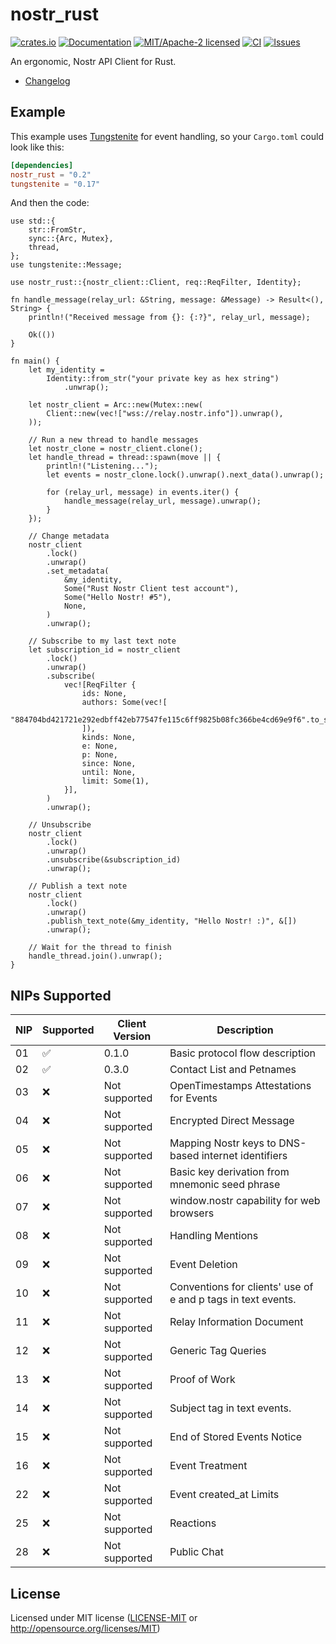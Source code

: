 # nostr_rust

[![crates.io](https://img.shields.io/crates/v/nostr_rust.svg)](https://crates.io/crates/nostr_rust)
[![Documentation](https://docs.rs/nostr_rust/badge.svg)](https://docs.rs/nostr_rust)
[![MIT/Apache-2 licensed](https://img.shields.io/crates/l/nostr_rust.svg)](./LICENSE.txt)
[![CI](https://github.com/0xtlt/nostr_rust/actions/workflows/ci.yml/badge.svg)](https://github.com/0xtlt/nostr_rust/actions/workflows/ci.yml)
[![Issues](https://img.shields.io/github/issues/0xtlt/nostr_rust)](https://img.shields.io/github/issues/0xtlt/nostr_rust)

An ergonomic, Nostr API Client for Rust.

- [Changelog](CHANGELOG.md)

## Example

This example uses [Tungstenite](https://crates.io/crates/tungstenite) for event handling, so your `Cargo.toml` could look like this:

```toml
[dependencies]
nostr_rust = "0.2"
tungstenite = "0.17"
```

And then the code:

```rust,norun
use std::{
    str::FromStr,
    sync::{Arc, Mutex},
    thread,
};
use tungstenite::Message;

use nostr_rust::{nostr_client::Client, req::ReqFilter, Identity};

fn handle_message(relay_url: &String, message: &Message) -> Result<(), String> {
    println!("Received message from {}: {:?}", relay_url, message);

    Ok(())
}

fn main() {
    let my_identity =
        Identity::from_str("your private key as hex string")
            .unwrap();

    let nostr_client = Arc::new(Mutex::new(
        Client::new(vec!["wss://relay.nostr.info"]).unwrap(),
    ));

    // Run a new thread to handle messages
    let nostr_clone = nostr_client.clone();
    let handle_thread = thread::spawn(move || {
        println!("Listening...");
        let events = nostr_clone.lock().unwrap().next_data().unwrap();

        for (relay_url, message) in events.iter() {
            handle_message(relay_url, message).unwrap();
        }
    });

    // Change metadata
    nostr_client
        .lock()
        .unwrap()
        .set_metadata(
            &my_identity,
            Some("Rust Nostr Client test account"),
            Some("Hello Nostr! #5"),
            None,
        )
        .unwrap();

    // Subscribe to my last text note
    let subscription_id = nostr_client
        .lock()
        .unwrap()
        .subscribe(
            vec![ReqFilter {
                ids: None,
                authors: Some(vec![
                    "884704bd421721e292edbff42eb77547fe115c6ff9825b08fc366be4cd69e9f6".to_string(),
                ]),
                kinds: None,
                e: None,
                p: None,
                since: None,
                until: None,
                limit: Some(1),
            }],
        )
        .unwrap();

    // Unsubscribe
    nostr_client
        .lock()
        .unwrap()
        .unsubscribe(&subscription_id)
        .unwrap();

    // Publish a text note
    nostr_client
        .lock()
        .unwrap()
        .publish_text_note(&my_identity, "Hello Nostr! :)", &[])
        .unwrap();

    // Wait for the thread to finish
    handle_thread.join().unwrap();
}
```

## NIPs Supported

| NIP | Supported | Client Version | Description                                                  |
| --- | --------- | -------------- | ------------------------------------------------------------ |
| 01  | ✅        | 0.1.0          | Basic protocol flow description                              |
| 02  | ✅        | 0.3.0          | Contact List and Petnames                                    |
| 03  | ❌        | Not supported  | OpenTimestamps Attestations for Events                       |
| 04  | ❌        | Not supported  | Encrypted Direct Message                                     |
| 05  | ❌        | Not supported  | Mapping Nostr keys to DNS-based internet identifiers         |
| 06  | ❌        | Not supported  | Basic key derivation from mnemonic seed phrase               |
| 07  | ❌        | Not supported  | window.nostr capability for web browsers                     |
| 08  | ❌        | Not supported  | Handling Mentions                                            |
| 09  | ❌        | Not supported  | Event Deletion                                               |
| 10  | ❌        | Not supported  | Conventions for clients' use of e and p tags in text events. |
| 11  | ❌        | Not supported  | Relay Information Document                                   |
| 12  | ❌        | Not supported  | Generic Tag Queries                                          |
| 13  | ❌        | Not supported  | Proof of Work                                                |
| 14  | ❌        | Not supported  | Subject tag in text events.                                  |
| 15  | ❌        | Not supported  | End of Stored Events Notice                                  |
| 16  | ❌        | Not supported  | Event Treatment                                              |
| 22  | ❌        | Not supported  | Event created_at Limits                                      |
| 25  | ❌        | Not supported  | Reactions                                                    |
| 28  | ❌        | Not supported  | Public Chat                                                  |

## License

Licensed under MIT license ([LICENSE-MIT](LICENSE-MIT) or <http://opensource.org/licenses/MIT>)
